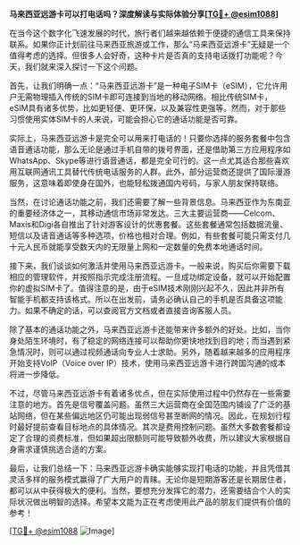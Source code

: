 **马来西亚远游卡可以打电话吗？深度解读与实际体验分享[[TG💪+ @esim1088](https://t.me/s/esim1088)]**

在当今这个数字化飞速发展的时代，旅行者们越来越依赖于便捷的通信工具来保持联系。如果你正计划前往马来西亚旅游或工作，那么“马来西亚远游卡”无疑是一个值得考虑的选择。但很多人会好奇，这种卡片是否真的支持电话拨打功能呢？今天，我们就来深入探讨一下这个问题。

首先，让我们明确一点：“马来西亚远游卡”是一种电子SIM卡（eSIM），它允许用户无需物理插入传统的SIM卡即可连接到当地的移动网络。相比传统SIM卡，eSIM具有诸多优势，比如更轻便、更环保，以及兼容性更强等。然而，对于那些习惯使用实体SIM卡的人来说，可能会担心它的通话功能是否可靠。

实际上，马来西亚远游卡是完全可以用来打电话的！只要你选择的服务套餐中包含语音通话功能，那么无论是通过手机自带的拨号界面，还是借助第三方应用程序如WhatsApp、Skype等进行语音通话，都是完全可行的。这一点尤其适合那些喜欢用互联网通讯工具替代传统电话服务的人群。此外，部分运营商还提供了国际漫游服务，这意味着即使身在国外，也能轻松拨通国内号码，与家人朋友保持联络。

当然，在讨论通话功能之前，我们还需要了解一些背景信息。马来西亚作为东南亚的重要经济体之一，其移动通信市场非常发达。三大主要运营商——Celcom、Maxis和Digi各自推出了针对游客设计的优惠套餐。这些套餐通常包括数据流量、短信以及语音通话等多种选项，价格也相对合理。例如，有些套餐可能只需支付几十元人民币就能享受数天内的无限量上网和一定数量的免费本地通话时间。

接下来，我们谈谈如何激活并使用马来西亚远游卡。一般来说，购买后你需要下载相应的管理软件，并按照指示完成注册流程。一旦成功绑定设备，就可以开始配置你的虚拟SIM卡了。值得注意的是，由于eSIM技术刚刚兴起不久，因此并非所有智能手机都支持该格式。所以在出发前，请务必确认自己的手机是否具备这项能力。如果不确定的话，可以查阅官方文档或者直接咨询客服人员。

除了基本的通话功能之外，马来西亚远游卡还能带来许多额外的好处。比如，当你身处陌生环境时，有了稳定的网络连接可以帮助你更快地找到目的地；而当遇到紧急情况时，则可以通过视频通话向专业人士求助。另外，随着越来越多的应用程序开始支持VoIP（Voice over IP）技术，使用马来西亚远游卡进行跨国沟通的成本将进一步降低。

不过，尽管马来西亚远游卡有着诸多优点，但在实际使用过程中仍然存在一些需要注意的地方。首先是信号覆盖问题。虽然三大运营商在全国范围内铺设了广泛的基站网络，但在某些偏远地区仍可能出现弱信号甚至断网的情况。因此，在规划行程时最好提前查看目标地点的具体情况。其次是费用控制问题。虽然大多数套餐都设定了合理的资费标准，但如果超出限额则可能导致额外收费，所以建议大家根据自身需求谨慎挑选合适的方案。

最后，让我们总结一下：马来西亚远游卡确实能够实现打电话的功能，并且凭借其灵活多样的服务模式赢得了广大用户的青睐。无论你是短期游客还是长期居住者，都可以从中获得极大的便利。当然，要想充分发挥它的潜力，还需要结合个人的实际状况做出明智的选择。希望本文能为正在考虑使用此产品的朋友们提供有价值的参考！

[[TG💪+ @esim1088](https://t.me/s/esim1088) ![Image](https://i.postimg.cc/4NQfJmqS/Snipaste-2025-05-13-00-14-12.png)]